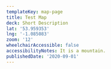 ```yaml
---
templateKey: map-page
title: Test Map
deck: Short Description
lat: '53.959353'
lng: '-1.085083'
zoom: '12'
wheelchairAccessible: false
accessibilityNotes: It is a mountain.
publishedDate: '2020-09-01'
---
```

